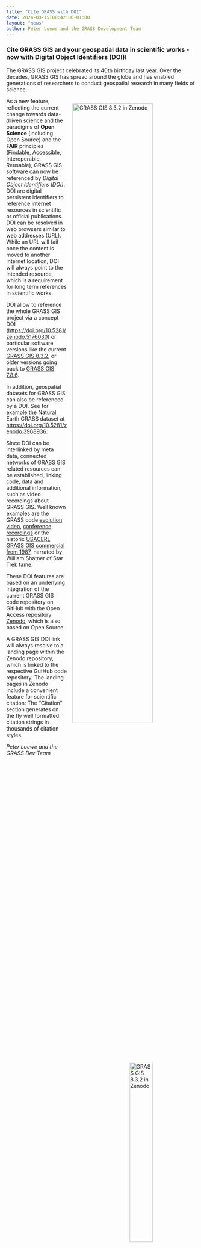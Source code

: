 ```yaml
---
title: "Cite GRASS with DOI"
date: 2024-03-15T08:42:00+01:00
layout: "news"
author: Peter Loewe and the GRASS Development Team
---
```


### Cite GRASS GIS and your geospatial data in scientific works - now with Digital Object Identifiers (DOI)!


The GRASS GIS project celebrated its 40th birthday last year. Over the decades, 
GRASS GIS has spread around the globe and has enabled generations of researchers
to conduct geospatial research in many fields of science.

<a href="/images/news/grass_in_zenodo.png">
  <img src="/images/news/grass_in_zenodo.png"
   alt="GRASS GIS 8.3.2 in Zenodo"
   title="GRASS GIS 8.3.2 in Zenodo"
   width="65%" style="float:right;padding-left:15px;padding-top:15px">
</a>

As a new feature, reflecting the current change towards data-driven science and
the paradigms of **Open Science** (including Open Source) and the **FAIR** principles 
(Findable, Accessible, Interoperable, Reusable), GRASS GIS software can now be
referenced by *Digital Object Identifiers (DOI)*. DOI are digital persistent 
identifiers to reference internet resources in scientific or official publications. 
DOI can be resolved in web browsers similar to web addresses (URL). 
While an URL will fail once the content is moved to another internet
location, DOI will always point to the intended resource, which is a requirement 
for long term references in scientific works.

DOI allow to reference the whole GRASS GIS project via a concept DOI 
(<https://doi.org/10.5281/zenodo.5176030>) or particular software versions 
like the current [GRASS GIS 8.3.2](https://doi.org/10.5281/zenodo.10817962), 
or older versions going back to [GRASS GIS 7.8.6](<https://doi.org/10.5281/zenodo.5559460>).

In addition, geospatial datasets for GRASS GIS can also be referenced by a DOI.
See for example the Natural Earth GRASS dataset at <https://doi.org/10.5281/zenodo.3968936>.

<a href="/images/news/grass_in_zenodo_citation.png">
  <img src="/images/news/grass_in_zenodo_citation.png"
   alt="GRASS GIS 8.3.2 in Zenodo"
   title="GRASS GIS 8.3.2 in Zenodo"
   width="35%" style="float:right;padding-left:15px;padding-top:15px">
</a>

Since DOI can be interlinked by meta data, connected networks of GRASS GIS related 
resources can be established, linking code, data and additional information, such as
video recordings about GRASS GIS. Well known examples are the 
GRASS code [evolution video](https://doi.org/10.5446/14652), 
[conference recordings](https://doi.org/10.5446/55251) or the historic
[USACERL GRASS GIS commercial from 1987](https://doi.org/10.5446/12963),
narrated by William Shatner of Star Trek fame.

These DOI features are based on an underlying integration of the current 
GRASS GIS code repository on GitHub with the Open Access repository 
[Zenodo](https://zenodo.org/), which is also based on Open Source.

A GRASS GIS DOI link will always resolve to a landing page within the Zenodo 
repository, which is linked to the respective GutHub code repository. The 
landing pages in Zenodo include a convenient feature for scientific citation: 
The “Citation” section generates on the fly well formatted citation 
strings in thousands of citation styles.

_Peter Loewe and the GRASS Dev Team_
